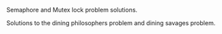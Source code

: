 Semaphore and Mutex lock problem solutions.

Solutions to the dining philosophers problem and dining savages problem.
